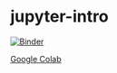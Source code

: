 # jupyter-intro

[![Binder](https://mybinder.org/badge_logo.svg)](https://mybinder.org/v2/gh/chaedri/jupyter-intro/HEAD)


[Google Colab](https://colab.research.google.com/)
